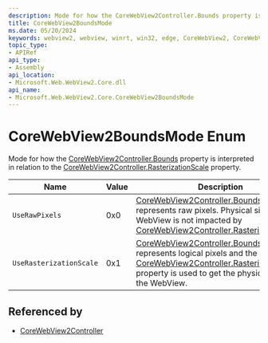 ```yaml
---
description: Mode for how the CoreWebView2Controller.Bounds property is interpreted in relation to the CoreWebView2Controller.RasterizationScale property.
title: CoreWebView2BoundsMode
ms.date: 05/20/2024
keywords: webview2, webview, winrt, win32, edge, CoreWebView2, CoreWebView2Controller, browser control, edge html, CoreWebView2BoundsMode
topic_type:
- APIRef
api_type:
- Assembly
api_location:
- Microsoft.Web.WebView2.Core.dll
api_name:
- Microsoft.Web.WebView2.Core.CoreWebView2BoundsMode
---
```


# CoreWebView2BoundsMode Enum

Mode for how the [CoreWebView2Controller.Bounds](corewebview2controller.md#bounds) property is interpreted in relation to the [CoreWebView2Controller.RasterizationScale](corewebview2controller.md#rasterizationscale) property.

| Name |  Value | Description |
|--|--|--|
|`UseRawPixels` | 0x0  |  [CoreWebView2Controller.Bounds](corewebview2controller.md#bounds) property represents raw pixels. Physical size of WebView is not impacted by [CoreWebView2Controller.RasterizationScale](corewebview2controller.md#rasterizationscale).|
|`UseRasterizationScale` | 0x1  |  [CoreWebView2Controller.Bounds](corewebview2controller.md#bounds) property represents logical pixels and the [CoreWebView2Controller.RasterizationScale](corewebview2controller.md#rasterizationscale) property is used to get the physical size of the WebView.|


## Referenced by

- [CoreWebView2Controller](corewebview2controller.md)
